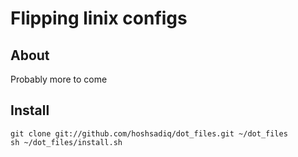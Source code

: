 # Flipping linix configs

## About
Probably more to come

## Install
```
git clone git://github.com/hoshsadiq/dot_files.git ~/dot_files
sh ~/dot_files/install.sh
```